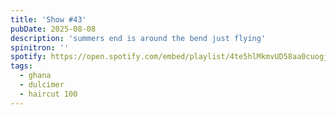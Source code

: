 ```yaml
---
title: 'Show #43'
pubDate: 2025-08-08
description: 'summers end is around the bend just flying'
spinitron: ''
spotify: https://open.spotify.com/embed/playlist/4te5hlMkmvUD58aa0cuogj
tags:
  - ghana
  - dulcimer
  - haircut 100
---
```


